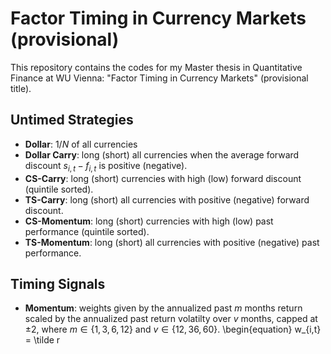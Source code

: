 # Factor Timing in Currency Markets (provisional)

This repository contains the codes for my Master thesis in Quantitative Finance at WU Vienna: "Factor Timing in Currency Markets" (provisional title).

## Untimed Strategies
- **Dollar**: $1/N$ of all currencies
- **Dollar Carry**: long (short) all currencies when the average forward discount $s_{i,t} - f_{i,t}$ is positive (negative).
- **CS-Carry**: long (short) currencies with high (low) forward discount (quintile sorted).
- **TS-Carry**: long (short) all currencies with positive (negative) forward discount.
- **CS-Momentum**: long (short) currencies with high (low) past performance (quintile sorted).
- **TS-Momentum**: long (short) all currencies with positive (negative) past performance.

## Timing Signals
- **Momentum**: weights given by the annualized past $m$ months return scaled by the annualized past return volatilty over $v$ months, capped at $\pm 2$, where $m \in \{1, 3, 6, 12\} \text{ and } v \in \{12, 36, 60\}$.
  \begin{equation}
    w_{i,t} = \tilde r
